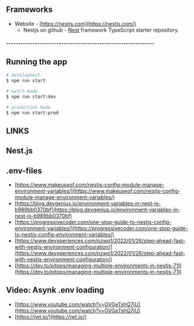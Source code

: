 


## Frameworks
- Website - [https://nestjs.com](https://nestjs.com/)
  - Nestjs on github - [Nest](https://github.com/nestjs/nest) framework TypeScript starter repository.
#### --------------------------------------------------------------

## Running the app
```bash
# development
$ npm run start

# watch mode
$ npm run start:dev

# production mode
$ npm run start:prod
```

## LINKS

## Nest.js 

## .env-files
* [https://www.makeuseof.com/nestjs-config-module-manage-environment-variables/](https://www.makeuseof.com/nestjs-config-module-manage-environment-variables/)
* [https://blog.devgenius.io/environment-variables-in-nest-js-b989bb0370bf](https://blog.devgenius.io/environment-variables-in-nest-js-b989bb0370bf)
* [https://progressivecoder.com/one-stop-guide-to-nestjs-config-environment-variables/](https://progressivecoder.com/one-stop-guide-to-nestjs-config-environment-variables/)
* [https://www.devxperiences.com/pzwp1/2022/01/26/step-ahead-fast-with-nestjs-environment-configuration/](https://www.devxperiences.com/pzwp1/2022/01/26/step-ahead-fast-with-nestjs-environment-configuration/)
* [https://dev.to/pitops/managing-multiple-environments-in-nestjs-71l](https://dev.to/pitops/managing-multiple-environments-in-nestjs-71l)

## Video: Asynk .env loading
* [https://www.youtube.com/watch?v=GVGeTshQ7iU](https://www.youtube.com/watch?v=GVGeTshQ7iU)
* [https://jwt.io/](https://jwt.io/)